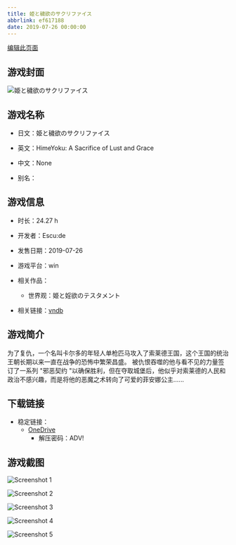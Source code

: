 ```yaml
---
title: 姫と穢欲のサクリファイス
abbrlink: ef617188
date: 2019-07-26 00:00:00
---
```

[编辑此页面](https://github.com/ACG-3/ADV3-source/blob/main/source/_posts/games/%E5%A7%AB%E3%81%A8%E7%A9%A2%E6%AC%B2%E3%81%AE%E3%82%B5%E3%82%AF%E3%83%AA%E3%83%95%E3%82%A1%E3%82%A4%E3%82%B9.md)

## 游戏封面

![姫と穢欲のサクリファイス](https://pan.timero.xyz/onedrive/img_lib_001/%E5%A7%AB%E3%81%A8%E7%A9%A2%E6%AC%B2%E3%81%AE%E3%82%B5%E3%82%AF%E3%83%AA%E3%83%95%E3%82%A1%E3%82%A4%E3%82%B9_cover.avif)


## 游戏名称

- 日文：姫と穢欲のサクリファイス
- 英文：HimeYoku: A Sacrifice of Lust and Grace
- 中文：None

- 别名：


## 游戏信息

- 时长：24.27 h
- 开发者：Escu:de
- 发售日期：2019-07-26
- 游戏平台：win
- 相关作品：
   - 世界观：姫と婬欲のテスタメント

- 相关链接：[vndb](https://vndb.org/v25838)


## 游戏简介

为了复仇，一个名叫卡尔多的年轻人单枪匹马攻入了索莱德王国，这个王国的统治王朝长期以来一直在战争的恐怖中繁荣昌盛。
被仇恨吞噬的他与看不见的力量签订了一系列 "邪恶契约 "以确保胜利，但在夺取城堡后，他似乎对索莱德的人民和政治不感兴趣，而是将他的恶魔之术转向了可爱的菲安娜公主......




## 下载链接

- 稳定链接：
    - [OneDrive](https://pan.timero.xyz/onedrive/adv_lib_001/%E5%A7%AB%E3%81%A8%E7%A9%A2%E6%AC%B2%E3%81%AE%E3%82%B5%E3%82%AF%E3%83%AA%E3%83%95%E3%82%A1%E3%82%A4%E3%82%B9)
        - 解压密码：ADV!



## 游戏截图


![Screenshot 1](https://pan.timero.xyz/onedrive/img_lib_001/%E5%A7%AB%E3%81%A8%E7%A9%A2%E6%AC%B2%E3%81%AE%E3%82%B5%E3%82%AF%E3%83%AA%E3%83%95%E3%82%A1%E3%82%A4%E3%82%B9_Screenshot_1.avif)

![Screenshot 2](https://pan.timero.xyz/onedrive/img_lib_001/%E5%A7%AB%E3%81%A8%E7%A9%A2%E6%AC%B2%E3%81%AE%E3%82%B5%E3%82%AF%E3%83%AA%E3%83%95%E3%82%A1%E3%82%A4%E3%82%B9_Screenshot_2.avif)

![Screenshot 3](https://pan.timero.xyz/onedrive/img_lib_001/%E5%A7%AB%E3%81%A8%E7%A9%A2%E6%AC%B2%E3%81%AE%E3%82%B5%E3%82%AF%E3%83%AA%E3%83%95%E3%82%A1%E3%82%A4%E3%82%B9_Screenshot_3.avif)

![Screenshot 4](https://pan.timero.xyz/onedrive/img_lib_001/%E5%A7%AB%E3%81%A8%E7%A9%A2%E6%AC%B2%E3%81%AE%E3%82%B5%E3%82%AF%E3%83%AA%E3%83%95%E3%82%A1%E3%82%A4%E3%82%B9_Screenshot_4.avif)

![Screenshot 5](https://pan.timero.xyz/onedrive/img_lib_001/%E5%A7%AB%E3%81%A8%E7%A9%A2%E6%AC%B2%E3%81%AE%E3%82%B5%E3%82%AF%E3%83%AA%E3%83%95%E3%82%A1%E3%82%A4%E3%82%B9_Screenshot_5.avif)

